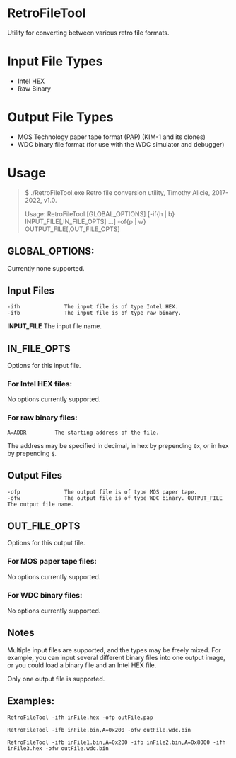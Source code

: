 
# RetroFileTool
Utility for converting between various retro file formats.

# Input File Types

 - Intel HEX
 - Raw Binary

# Output File Types
- MOS Technology paper tape format (PAP) (KIM-1 and its clones)
- WDC binary file format (for use with the WDC simulator and debugger)

# Usage

> $ ./RetroFileTool.exe Retro file conversion utility, Timothy Alicie,
> 2017-2022, v1.0.
> 
> Usage: RetroFileTool [GLOBAL_OPTIONS] [-if{h | b} INPUT_FILE[,IN_FILE_OPTS] ...] -of{p | w} OUTPUT_FILE[,OUT_FILE_OPTS]

## GLOBAL_OPTIONS:
Currently none supported.

## Input Files

    -ifh              The input file is of type Intel HEX.
    -ifb              The input file is of type raw binary.

**INPUT_FILE**        The input file name.

## IN_FILE_OPTS
Options for this input file.

### For Intel HEX files:
No options currently supported.
    
### For raw binary files:
    A=ADDR         The starting address of the file.
The address may be specified in decimal, in hex by prepending `0x`, or in hex by prepending `$`.

## Output Files
	-ofp              The output file is of type MOS paper tape.
	-ofw              The output file is of type WDC binary. OUTPUT_FILE       The output file name.

## OUT_FILE_OPTS
Options for this output file.

### For MOS paper tape files: 
No options currently supported.

### For WDC binary files:
No options currently supported.

## Notes
Multiple input files are supported, and the types may be freely mixed. For example, you can input several different binary files into one output image, or you could load a binary file and an Intel HEX file.

Only one output file is supported.

## Examples:

`RetroFileTool -ifh inFile.hex -ofp outFile.pap`

`RetroFileTool -ifb inFile.bin,A=0x200 -ofw outFile.wdc.bin`

`RetroFileTool -ifb inFile1.bin,A=0x200 -ifb inFile2.bin,A=0x8000 -ifh inFile3.hex -ofw outFile.wdc.bin`
